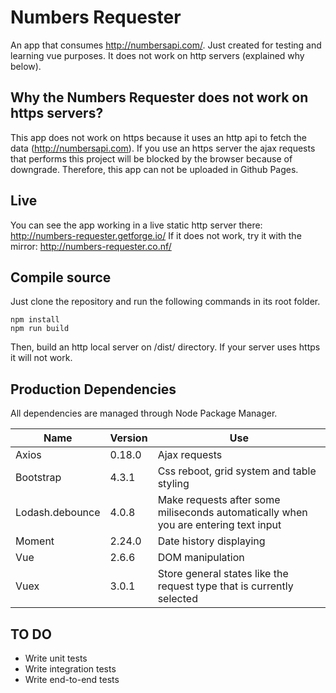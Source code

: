 # Numbers Requester

An app that consumes http://numbersapi.com/. Just created for testing and learning vue purposes. It does not work on http servers (explained why below).

## Why the Numbers Requester does not work on https servers?

This app does not work on https because it uses an http api to fetch the data (http://numbersapi.com). If you use an https server the ajax requests that performs this project will be blocked by the browser because of downgrade. Therefore, this app can not be uploaded in Github Pages.


## Live

You can see the app working in a live static http server there: http://numbers-requester.getforge.io/
If it does not work, try it with the mirror: http://numbers-requester.co.nf/

## Compile source

Just clone the repository and run the following commands in its root folder.
```
npm install
npm run build
```
Then, build an http local server on /dist/ directory. If your server uses https it will not work.

## Production Dependencies

All dependencies are managed through Node Package Manager.

| Name | Version | Use |
| ----------- | ----------- | ----------- |
| Axios | 0.18.0 | Ajax requests |
| Bootstrap | 4.3.1 | Css reboot, grid system and table styling |
| Lodash.debounce | 4.0.8 | Make requests after some miliseconds automatically when you are entering text input |
| Moment | 2.24.0 | Date history displaying |
| Vue | 2.6.6 | DOM manipulation |
| Vuex | 3.0.1 | Store general states like the request type that is currently selected |

## TO DO

- Write unit tests
- Write integration tests
- Write end-to-end tests

